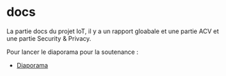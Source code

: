 # docs
La partie docs du projet IoT, il y a un rapport gloabale et une partie ACV et une partie Security & Privacy.

Pour lancer le diaporama pour la soutenance :
- [Diaporama](https://iese5-iot-2425-ftd-gnss.github.io/docs/slides/Diaporama)
  
